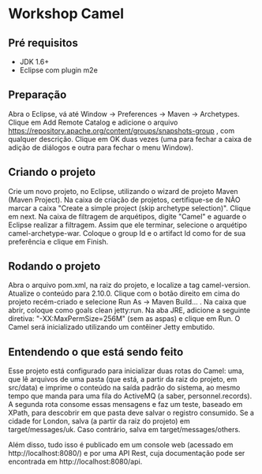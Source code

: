 Workshop Camel
==============

Pré requisitos
---------------

* JDK 1.6+
* Eclipse com plugin m2e

Preparação
---------------
Abra o Eclipse, vá até Window -> Preferences -> Maven -> Archetypes. Clique em Add Remote Catalog e adicione o arquivo https://repository.apache.org/content/groups/snapshots-group , com qualquer descrição. Clique em OK duas vezes (uma para fechar a caixa de adição de diálogos e outra para fechar o menu Window). 


Criando o projeto
---------------
Crie um novo projeto, no Eclipse, utilizando o wizard de projeto Maven (Maven Project). Na caixa de criação de projetos, certifique-se de NÃO marcar a caixa "Create a simple project (skip archetype selection)". Clique em next. Na caixa de filtragem de arquétipos, digite "Camel" e aguarde o Eclipse realizar a filtragem. Assim que ele terminar, selecione o arquétipo camel-archetype-war. Coloque o group Id e o artifact Id como for de sua preferência e clique em Finish. 


Rodando o projeto
---------------
Abra o arquivo pom.xml, na raiz do projeto, e localize a tag camel-version. Atualize o conteúdo para 2.10.0. Clique com o botão direito em cima do projeto recém-criado e selecione Run As -> Maven Build... . Na caixa que abrir, coloque como goals clean jetty:run. Na aba JRE, adicione a seguinte diretiva: "-XX:MaxPermSize=256M" (sem as aspas) e clique em Run. O Camel será inicializado utilizando um contêiner Jetty embutido.

Entendendo o que está sendo feito
---------------
Esse projeto está configurado para inicializar duas rotas do Camel: uma, que lê arquivos de uma pasta (que está, a partir da raiz do projeto, em src/data) e imprime o conteúdo na saída padrão do sistema, ao mesmo tempo que manda para uma fila do ActiveMQ (a saber, personnel.records). A segunda rota consome essas mensagens e faz um teste, baseado em XPath, para descobrir em que pasta deve salvar o registro consumido. Se a cidade for London, salva (a partir da raiz do projeto) em target/messages/uk. Caso contrário, salva em target/messages/others. 

Além disso, tudo isso é publicado em um console web (acessado em http://localhost:8080/) e por uma API Rest, cuja documentação pode ser encontrada em http://localhost:8080/api. 
